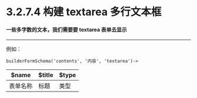 3.2.7.4 构建 textarea 多行文本框
===

#### 一些多字数的文本，我们需要要 textarea 表单去显示
-------------------

例如：

```
builderFormSchema('contents', '内容', 'textarea')->
```

$name|$title|$type
------|------|----
表单名称|标题|类型

